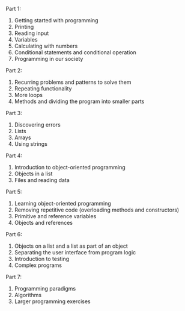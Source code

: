 Part 1:
  1. Getting started with programming
  2. Printing
  3. Reading input
  4. Variables
  5. Calculating with numbers
  6. Conditional statements and conditional operation
  7. Programming in our society

Part 2:
  1. Recurring problems and patterns to solve them
  2. Repeating functionality
  3. More loops
  4. Methods and dividing the program into smaller parts

Part 3:
  1. Discovering errors
  2. Lists
  3. Arrays
  4. Using strings

Part 4:
  1. Introduction to object-oriented programming
  2. Objects in a list
  3. Files and reading data

Part 5:
  1. Learning object-oriented programming
  2. Removing repetitive code (overloading methods and constructors)
  3. Primitive and reference variables
  4. Objects and references

Part 6:
  1. Objects on a list and a list as part of an object
  2. Separating the user interface from program logic
  3. Introduction to testing
  4. Complex programs

Part 7:
  1. Programming paradigms
  2. Algorithms
  3. Larger programming exercises
